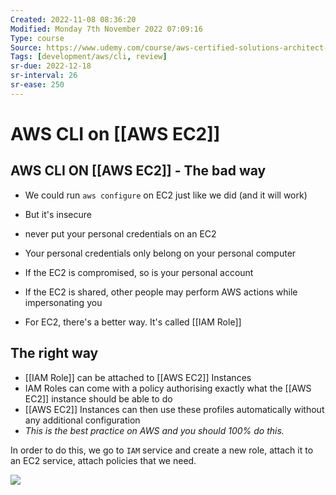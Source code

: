 ```yaml
---
Created: 2022-11-08 08:36:20
Modified: Monday 7th November 2022 07:09:16
Type: course
Source: https://www.udemy.com/course/aws-certified-solutions-architect-associate-saa-c01/?xref=E0Aed11STH4LPUQvCz0GJFABTmM=
Tags: [development/aws/cli, review]
sr-due: 2022-12-18
sr-interval: 26
sr-ease: 250
---
```


# AWS CLI on [[AWS EC2]]

## AWS CLI ON [[AWS EC2]] - The bad way

- We could run `aws configure` on EC2 just like we did (and it will work)
- But it's insecure
- never put your personal credentials on an EC2
- Your personal credentials only belong on your personal computer

- If the EC2 is compromised, so is your personal account
- If the EC2 is shared, other people may perform AWS actions while impersonating you

- For EC2, there's a better way. It's called [[IAM Role]]

## The right way

- [[IAM Role]] can be attached to [[AWS EC2]] Instances
- IAM Roles can come with a policy authorising exactly what the [[AWS EC2]] instance should be able to do
- [[AWS EC2]] Instances can then use these profiles automatically without any additional configuration
- *This is the best practice on AWS and you should 100% do this.*

In order to do this, we go to `IAM` service and create a new role, attach it to an EC2 service, attach policies that we need.

![](2019-12-30-12-41-43.png)
